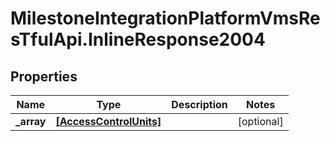 # MilestoneIntegrationPlatformVmsResTfulApi.InlineResponse2004

## Properties
Name | Type | Description | Notes
------------ | ------------- | ------------- | -------------
**_array** | [**[AccessControlUnits]**](AccessControlUnits.md) |  | [optional] 
